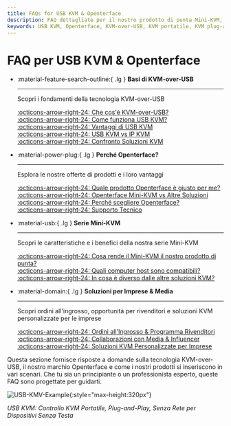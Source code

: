 ```yaml
---
title: FAQs for USB KVM & Openterface
description: FAQ dettagliate per il nostro prodotto di punta Mini-KVM, che coprono specifiche tecniche, guide all'uso e suggerimenti per la risoluzione dei problemi.
keywords: USB KVM, Openterface, KVM-over-USB, KVM portatile, KVM plug-and-play, KVM senza rete, controllo dispositivi senza testa, soluzioni IT, risoluzione dei problemi, prodotti Openterface
---
```


# FAQ per USB KVM & Openterface

<div class="grid cards" markdown>

-   :material-feature-search-outline:{ .lg } __Basi di KVM-over-USB__

    ---

    Scopri i fondamenti della tecnologia KVM-over-USB

    [:octicons-arrow-right-24: Che cos'è KVM-over-USB?](/faq/usbkvm/kvm-over-usb#what-is-kvm-over-usb)  
    [:octicons-arrow-right-24: Come funziona USB KVM?](/faq/usbkvm/kvm-over-usb#how-usb-kvm-works)  
    [:octicons-arrow-right-24: Vantaggi di USB KVM](/faq/usbkvm/kvm-over-usb#why-usb-kvm)  
    [:octicons-arrow-right-24: USB KVM vs IP KVM](/faq/usbkvm/kvm-over-usb#usb-vs-ip)  
    [:octicons-arrow-right-24: Confronto Soluzioni KVM](/faq/usbkvm/kvm-over-usb#kvm-comparison)  

-   :material-power-plug:{ .lg } __Perché Openterface?__

    ---

    Esplora le nostre offerte di prodotti e i loro vantaggi

    [:octicons-arrow-right-24: Quale prodotto Openterface è giusto per me?](/faq/usbkvm/openterface#choose-product)  
    [:octicons-arrow-right-24: Openterface Mini-KVM vs Altre Soluzioni](/faq/usbkvm/openterface#minikvm-comparison)  
    [:octicons-arrow-right-24: Perché scegliere Openterface?](/faq/usbkvm/openterface#why-openterface)  
    [:octicons-arrow-right-24: Supporto Tecnico](/faq/usbkvm/openterface#technical-support)  

-   :material-usb:{ .lg } __Serie Mini-KVM__

    ---

    Scopri le caratteristiche e i benefici della nostra serie Mini-KVM  

    [:octicons-arrow-right-24: Cosa rende il Mini-KVM il nostro prodotto di punta?](/faq/minikvm/op-minikvm#flagship-product)  
    [:octicons-arrow-right-24: Quali computer host sono compatibili?](/faq/minikvm/op-minikvm#mini-kvm-host-compatibility)  
    [:octicons-arrow-right-24: In cosa è diverso dalle altre soluzioni KVM?](/faq/minikvm/op-minikvm#mini-kvm-vs-other-kvms)

-   :material-domain:{ .lg } __Soluzioni per Imprese & Media__

    ---

    Scopri ordini all'ingrosso, opportunità per rivenditori e soluzioni KVM personalizzate per le imprese  

    [:octicons-arrow-right-24: Ordini all'Ingrosso & Programma Rivenditori](/faq/business#bulk-order-reseller)  
    [:octicons-arrow-right-24: Collaborazioni con Media & Influencer](/faq/business#media-collaboration)  
    [:octicons-arrow-right-24: Soluzioni KVM Personalizzate per Imprese](/faq/business#enterprise-kvm)  

</div>

Questa sezione fornisce risposte a domande sulla tecnologia KVM-over-USB, il nostro marchio Openterface e come i nostri prodotti si inseriscono in vari scenari. Che tu sia un principiante o un professionista esperto, queste FAQ sono progettate per guidarti.

![USB-KMV-Example](/images/product/use-case-demo-industrial-pc.jpg){:style="max-height:320px"}

*USB KVM: Controllo KVM Portatile, Plug-and-Play, Senza Rete per Dispositivi Senza Testa*